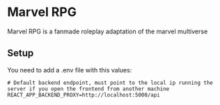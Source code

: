 # Marvel RPG
Marvel RPG is a fanmade roleplay adaptation of the marvel multiverse 
## Setup
You need to add a .env file with this values:
```properties
# Default backend endpoint, must point to the local ip running the server if you open the frontend from another machine 
REACT_APP_BACKEND_PROXY=http://localhost:5000/api
```